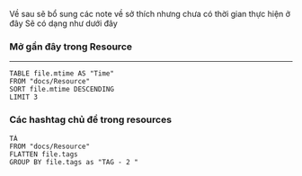 

Về sau sẽ bổ sung các note về sở thích nhưng chưa có thời gian thực hiện ở đây 
Sẽ có dạng như dưới đây

### Mở gần đây trong Resource
---
```dataview
TABLE file.mtime AS "Time"
FROM "docs/Resource"
SORT file.mtime DESCENDING
LIMIT 3
```

### Các hashtag chủ đề trong resources

```dataview
TÁ 
FROM "docs/Resource" 
FLATTEN file.tags
GROUP BY file.tags as "TAG - 2 "
```
